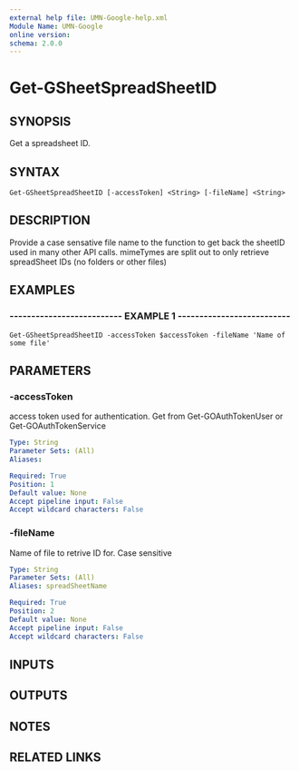 ```yaml
---
external help file: UMN-Google-help.xml
Module Name: UMN-Google
online version: 
schema: 2.0.0
---
```


# Get-GSheetSpreadSheetID

## SYNOPSIS
Get a spreadsheet ID.

## SYNTAX

```
Get-GSheetSpreadSheetID [-accessToken] <String> [-fileName] <String>
```

## DESCRIPTION
Provide a case sensative file name to the function to get back the sheetID used in many other API calls.
mimeTymes are split out to only retrieve spreadSheet IDs (no folders or other files)

## EXAMPLES

### -------------------------- EXAMPLE 1 --------------------------
```
Get-GSheetSpreadSheetID -accessToken $accessToken -fileName 'Name of some file'
```

## PARAMETERS

### -accessToken
access token used for authentication. 
Get from Get-GOAuthTokenUser or Get-GOAuthTokenService

```yaml
Type: String
Parameter Sets: (All)
Aliases: 

Required: True
Position: 1
Default value: None
Accept pipeline input: False
Accept wildcard characters: False
```

### -fileName
Name of file to retrive ID for.
Case sensitive

```yaml
Type: String
Parameter Sets: (All)
Aliases: spreadSheetName

Required: True
Position: 2
Default value: None
Accept pipeline input: False
Accept wildcard characters: False
```

## INPUTS

## OUTPUTS

## NOTES

## RELATED LINKS

